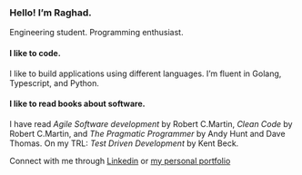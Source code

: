 ### Hello! I’m Raghad.

Engineering student. Programming enthusiast.
#### I like to code.
I like to build applications using different languages. I’m fluent in Golang, Typescript, and Python. 

#### I like to read books about software.
I have read *Agile Software development* by Robert C.Martin, *Clean Code* by Robert C.Martin, and *The Pragmatic Programmer* by Andy Hunt and Dave Thomas. On my TRL: *Test Driven Development* by Kent Beck. 

Connect with me through [Linkedin](https://www.linkedin.com/in/raghadasfour/) or [my personal portfolio](https://raghadasfour.com/)

